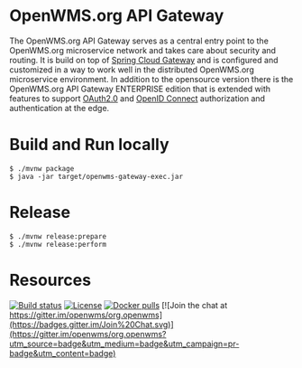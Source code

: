 # OpenWMS.org API Gateway
The OpenWMS.org API Gateway serves as a central entry point to the OpenWMS.org microservice network and takes care about security and
routing. It is build on top of [Spring Cloud Gateway](https://spring.io/projects/spring-cloud-gateway/) and is configured and customized in
a way to work well in the distributed OpenWMS.org microservice environment. In addition to the opensource version there is the OpenWMS.org
API Gateway ENTERPRISE edition that is extended with features to support [OAuth2.0](https://datatracker.ietf.org/doc/html/rfc6749) and
[OpenID Connect](https://openid.net/developers/how-connect-works/) authorization and authentication at the edge.

# Build and Run locally
```
$ ./mvnw package
$ java -jar target/openwms-gateway-exec.jar 
```

# Release
```
$ ./mvnw release:prepare
$ ./mvnw release:perform
```

# Resources
[![Build status](https://github.com/spring-labs/org.openwms.gateway/actions/workflows/master-build.yml/badge.svg)](https://github.com/spring-labs/org.openwms.gateway/actions/workflows/master-build.yml)
[![License](https://img.shields.io/badge/License-Apache%202.0-blue.svg)](LICENSE)
[![Docker pulls](https://img.shields.io/docker/pulls/interface21/openwms-gateway)](https://hub.docker.com/r/interface21/openwms-gateway)
[![Join the chat at https://gitter.im/openwms/org.openwms](https://badges.gitter.im/Join%20Chat.svg)](https://gitter.im/openwms/org.openwms?utm_source=badge&utm_medium=badge&utm_campaign=pr-badge&utm_content=badge)
